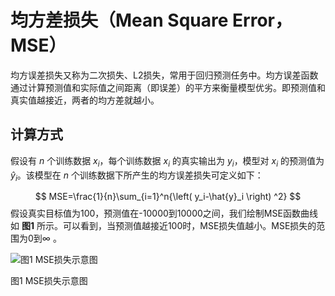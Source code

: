 # 均方差损失（Mean Square Error，MSE）

均方误差损失又称为二次损失、L2损失，常用于回归预测任务中。均方误差函数通过计算预测值和实际值之间距离（即误差）的平方来衡量模型优劣。即预测值和真实值越接近，两者的均方差就越小。

## 计算方式

假设有 $n$ 个训练数据 $x_i$，每个训练数据 $x_i$ 的真实输出为 $y_i$，模型对 $x_i$ 的预测值为 $\hat{y}_i$。该模型在 $n$ 个训练数据下所产生的均方误差损失可定义如下： 


$$
MSE=\frac{1}{n}\sum_{i=1}^n{\left( y_i-\hat{y}_i \right) ^2}
$$
假设真实目标值为100，预测值在-10000到10000之间，我们绘制MSE函数曲线如 **图1** 所示。可以看到，当预测值越接近100时，MSE损失值越小。MSE损失的范围为0到$\infty$ 。

![图1 MSE损失示意图](../../../images/deep_learning/loss_functions/MSE.jpg)

图1 MSE损失示意图